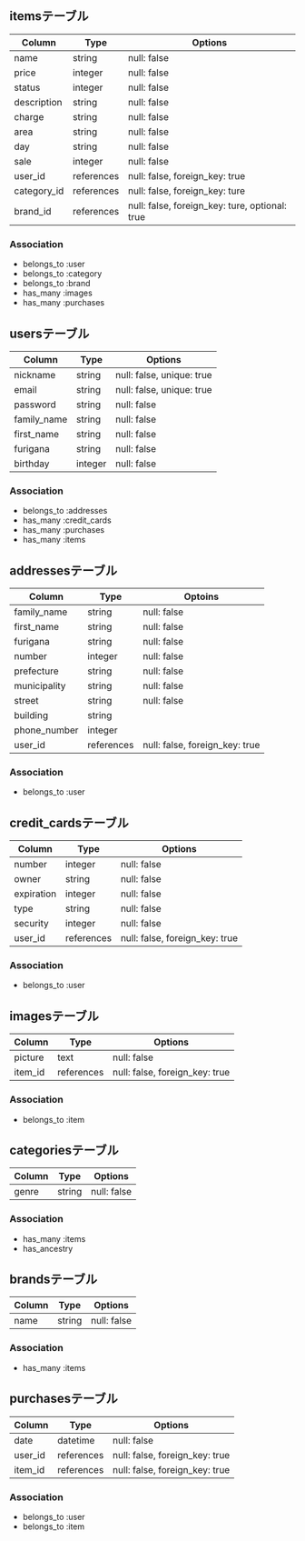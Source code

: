 ## itemsテーブル

|Column|Type|Options|
|------|----|-------|
|name|string|null: false|
|price|integer|null: false|
|status|integer|null: false|
|description|string|null: false|
|charge|string|null: false|
|area|string|null: false|
|day|string|null: false|
|sale|integer|null: false|
|user_id|references|null: false, foreign_key: true|
|category_id|references|null: false, foreign_key: ture|
|brand_id|references|null: false, foreign_key: ture, optional: true|

### Association
- belongs_to :user
- belongs_to :category
- belongs_to :brand
- has_many :images
- has_many :purchases


## usersテーブル

|Column|Type|Options|
|------|----|-------|
|nickname|string|null: false, unique: true|
|email|string|null: false, unique: true|
|password|string|null: false|
|family_name|string|null: false|
|first_name|string|null: false|
|furigana|string|null: false|
|birthday|integer|null: false|

### Association
- belongs_to :addresses
- has_many :credit_cards
- has_many :purchases
- has_many :items


## addressesテーブル

|Column|Type|Optoins|
|------|----|-------|
|family_name|string|null: false|
|first_name|string|null: false|
|furigana|string|null: false|
|number|integer|null: false|
|prefecture|string|null: false|
|municipality|string|null: false|
|street|string|null: false|
|building|string|
|phone_number|integer|
|user_id|references|null: false, foreign_key: true|

### Association
- belongs_to :user


## credit_cardsテーブル

|Column|Type|Options|
|------|----|-------|
|number|integer|null: false|
|owner|string|null: false|
|expiration|integer|null: false|
|type|string|null: false|
|security|integer|null: false|
|user_id|references|null: false, foreign_key: true|

### Association
- belongs_to :user


## imagesテーブル

|Column|Type|Options|
|------|----|-------|
|picture|text|null: false|
|item_id|references|null: false, foreign_key: true|

### Association
- belongs_to :item


## categoriesテーブル

|Column|Type|Options|
|------|----|-------|
|genre|string|null: false|

### Association
- has_many :items
- has_ancestry


## brandsテーブル

|Column|Type|Options|
|------|----|-------|
|name|string|null: false|

### Association
- has_many :items


## purchasesテーブル

|Column|Type|Options|
|------|----|-------|
|date|datetime|null: false|
|user_id|references|null: false, foreign_key: true|
|item_id|references|null: false, foreign_key: true|

### Association
- belongs_to :user
- belongs_to :item
